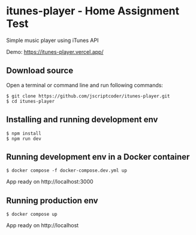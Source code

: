# itunes-player - Home Assignment Test

Simple music player using iTunes API

Demo: https://itunes-player.vercel.app/

## Download source
Open a terminal or command line and run following commands:
```shell
$ git clone https://github.com/jscriptcoder/itunes-player.git
$ cd itunes-player
```

## Installing and running development env
```shell
$ npm install
$ npm run dev
```

## Running development env in a Docker container
```shell
$ docker compose -f docker-compose.dev.yml up
```
App ready on http://localhost:3000

## Running production env
```shell
$ docker compose up
```

App ready on http://localhost
